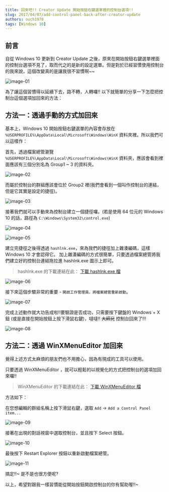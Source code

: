 ```yaml
---
title: 回來吧!! Creator Update 開始按鈕右鍵選單裡的控制台選項!!
slug: 2017/04/07/add-control-panel-back-after-creator-update
authors: ouch1978
tags: [Windows 10]
---
```


## 前言

自從 Windows 10 更新到 Creator Update 之後，原來在開始按鈕右鍵選單裡面的控制台選項不見了，取而代之的是新的設定選單。但是對於已經習慣使用控制台的我來說，這個改變真的是讓我很不習慣啊~~

![image-01](01-control-panel-link-is-gone-after-creator-update.png "控制台選項在 Creator Update 之後消失了")

為了讓這個習慣得以延續下去，路不轉，人轉囉!! 以下就簡單的分享一下怎麼把控制台這個選項加回來的方法：

<!--truncate-->

## 方法一：透過手動的方式加回來

基本上，Windows 10 開始按鈕右鍵選單的內容會存放在 `%USERPROFILE%\AppData\Local\Microsoft\Windows\WinX` 資料夾裡。所以我們可以這樣作：

首先，透過檔案總管瀏覽 `%USERPROFILE%\AppData\Local\Microsoft\Windows\WinX` 資料夾，應該會看到裡面應該有三個分別名為 Group1 ~ 3 的資料夾。

![image-02](02-group-folders.png "Group1 ~ Group3 資料夾")

而屬於控制台的群組應該會位於 Group2 裡(我們會看到一個叫作控制台的連結，但是它其實是設定的捷徑)。

![image-03](03-links-in-group2.png "Group2 裡的連結")

接著我們就可以手動來為控制台建立一個捷徑囉。(若是使用 64 位元的 Windows 10 的話，路徑為 `C:\Windows\System32\control.exe`)

![image-04](04-create-link-for-control-panel.png "為控制台建立捷徑")

![image-05](05-name-the-link-with-control-panel.png "將捷徑的名稱取為控制台")

建立完捷徑之後得透過 `hashlnk.exe`，來為我們的捷徑加上雜湊編碼，這樣 Windows 10 才會認得它。
加上雜湊編碼的方式很簡單，只要透過檔案總管將我們建立好的控制台連結拖拉進 hashlnk.exe 圖示上即可。

> hashlnk.exe 的下載連結在此： [下載 hashlnk.exe 檔][下載 hashlnk.exe 檔]

[下載 hashlnk.exe 檔]: https://github.com/riverar/hashlnk/raw/master/bin/hashlnk_0.2.0.0.zip "下載 hashlnk.exe 檔"

![image-06](06-drag-link-into-hashlnk.png "將控制台捷徑拖拉到 hashlnk.exe 的圖示上")

接下來這個步驟非常的重要 - `開啟工作管理員，將檔案總管重新啟動`。

![image-07](07-restart-explorer.png "重新啟動檔案總管")

完成上述動作就大功告成啦!!要驗證是否成功，只需要按下鍵盤的 Windows + X 鈕 (或是直接在開始按鈕上按下滑鼠右鍵)，噠噠!! ~~大師兄~~ 控制台回來了!!!

![image-08](08-get-control-panel-link-back.png "控制台回來了")

## 方法二：透過 WinXMenuEditor 加回來

覺得上述方式太麻煩的朋友們也不用擔心，因為有現成的工具可以使用。

只要透過 WinXMenuEditor ，就可以輕鬆的以視覺化的方式把控制台的選項加回來囉!!

> WinXMenuEditor 的下載連結在此： [下載 WinXMenuEditor 檔][下載 winxmenueditor 檔]

[下載 winxmenueditor 檔]: http://winaero.com/request.php?21 "下載 WinXMenuEditor 檔"

方法如下：

在您想編輯的群組名稱上按下滑鼠右鍵，選取 `Add` -> `Add a Control Panel item...`

![image-09](09-add-control-panel-item.png "選取 Add a Control Panel item")

接著在出現的對話視窗中選取控制台，並且按下 Select 按鈕。

![image-10](10-select-control-panel.png "選取 Add a Control Panel item")

最後按下 Restart Explorer 按鈕以重新啟動檔案總管。

![image-11](11-click-restart-explorer-button.png "按下 Restart Explorer 按鈕以重新啟動檔案總管")

搞定!!~ 是不是也很方便呢?

以上，希望對跟我一樣習慣能從開始按鈕開啟控制台的你有幫助喔!!~
